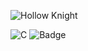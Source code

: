 ![Hollow Knight](https://thumbs.gfycat.com/BarrenMemorableAuklet-size_restricted.gif)

![C](https://img.shields.io/badge/c-05122A.svg?style=flat&logo=c)
![Badge](https://bit.ly/icom-badge)
